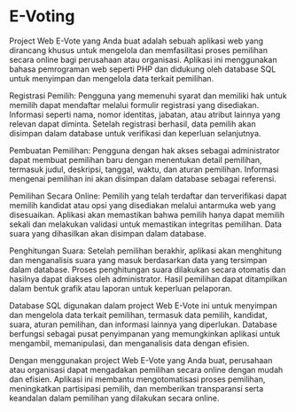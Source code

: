 # E-Voting
Project Web E-Vote yang Anda buat adalah sebuah aplikasi web yang dirancang khusus untuk mengelola dan memfasilitasi proses pemilihan secara online bagi perusahaan atau organisasi. Aplikasi ini menggunakan bahasa pemrograman web seperti PHP dan didukung oleh database SQL untuk menyimpan dan mengelola data terkait pemilihan.

Registrasi Pemilih:
Pengguna yang memenuhi syarat dan memiliki hak untuk memilih dapat mendaftar melalui formulir registrasi yang disediakan. Informasi seperti nama, nomor identitas, jabatan, atau atribut lainnya yang relevan dapat diminta. Setelah registrasi berhasil, data pemilih akan disimpan dalam database untuk verifikasi dan keperluan selanjutnya.

Pembuatan Pemilihan:
Pengguna dengan hak akses sebagai administrator dapat membuat pemilihan baru dengan menentukan detail pemilihan, termasuk judul, deskripsi, tanggal, waktu, dan aturan pemilihan. Informasi mengenai pemilihan ini akan disimpan dalam database sebagai referensi.

Pemilihan Secara Online:
Pemilih yang telah terdaftar dan terverifikasi dapat memilih kandidat atau opsi yang disediakan melalui antarmuka web yang disesuaikan. Aplikasi akan memastikan bahwa pemilih hanya dapat memilih sekali dan melakukan validasi untuk memastikan integritas pemilihan. Data suara yang dihasilkan akan disimpan dalam database.

Penghitungan Suara:
Setelah pemilihan berakhir, aplikasi akan menghitung dan menganalisis suara yang masuk berdasarkan data yang tersimpan dalam database. Proses penghitungan suara dilakukan secara otomatis dan hasilnya dapat diakses oleh administrator. Hasil pemilihan dapat ditampilkan dalam bentuk grafik atau laporan untuk keperluan pelaporan.

Database SQL digunakan dalam project Web E-Vote ini untuk menyimpan dan mengelola data terkait pemilihan, termasuk data pemilih, kandidat, suara, aturan pemilihan, dan informasi lainnya yang diperlukan. Database berfungsi sebagai pusat penyimpanan yang memungkinkan aplikasi untuk mengambil, memanipulasi, dan menganalisis data dengan efisien.

Dengan menggunakan project Web E-Vote yang Anda buat, perusahaan atau organisasi dapat mengadakan pemilihan secara online dengan mudah dan efisien. Aplikasi ini membantu mengotomatisasi proses pemilihan, meningkatkan partisipasi pemilih, dan memberikan transparansi serta keandalan dalam pemilihan yang dilakukan secara online.
